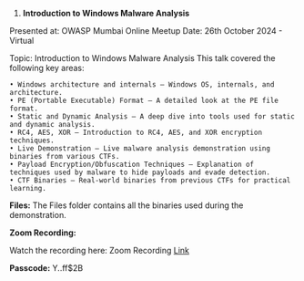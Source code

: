 1) **Introduction to Windows Malware Analysis**

Presented at: OWASP Mumbai Online Meetup
Date: 26th October 2024 - Virtual

Topic: Introduction to Windows Malware Analysis
This talk covered the following key areas:

	• Windows architecture and internals – Windows OS, internals, and architecture.
	• PE (Portable Executable) Format – A detailed look at the PE file format.
	• Static and Dynamic Analysis – A deep dive into tools used for static and dynamic analysis.
	• RC4, AES, XOR – Introduction to RC4, AES, and XOR encryption techniques.
	• Live Demonstration – Live malware analysis demonstration using binaries from various CTFs.
	• Payload Encryption/Obfuscation Techniques – Explanation of techniques used by malware to hide payloads and evade detection.
	• CTF Binaries – Real-world binaries from previous CTFs for practical learning.

**Files:** The Files folder contains all the binaries used during the demonstration.

**Zoom Recording:**

Watch the recording here: Zoom Recording [Link](https://us06web.zoom.us/rec/share/1e4BH0nsnGbopHDdUo1w8nWtyAvvl8nnBT5Bwk8sp2ns-ZJUmhvg0Ry3XrUUBxug.ddrWkkHFdl6MOZkY)

**Passcode:** Y..ff$2B

